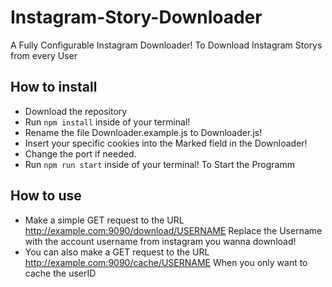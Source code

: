 # Instagram-Story-Downloader
A Fully Configurable Instagram Downloader! To Download Instagram Storys from every User

## How to install

* Download the repository
* Run ```npm install``` inside of your terminal!
* Rename the file Downloader.example.js to Downloader.js!
* Insert your specific cookies into the Marked field in the Downloader!
* Change the port if needed.
* Run ```npm run start``` inside of your terminal! To Start the Programm


## How to use

* Make a simple GET request to the URL http://example.com:9090/download/USERNAME Replace the Username with the account username from instagram you wanna download!
* You can also make a GET request to the URL http://example.com:9090/cache/USERNAME When you only want to cache the userID
